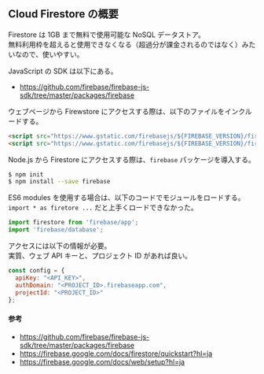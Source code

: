
## Cloud Firestore の概要

Firestore は 1GB まで無料で使用可能な NoSQL データストア。  
無料利用枠を超えると使用できなくなる（超過分が課金されるのではなく）みたいなので、使いやすい。

JavaScript の SDK は以下にある。

- https://github.com/firebase/firebase-js-sdk/tree/master/packages/firebase

ウェブページから Firewstore にアクセスする際は、以下のファイルをインクルードする。

````html
<script src="https://www.gstatic.com/firebasejs/${FIREBASE_VERSION}/firebase-app.js"></script>
<script src="https://www.gstatic.com/firebasejs/${FIREBASE_VERSION}/firebase-firestore.js"></script>
````

Node.js から Firestore にアクセスする際は、`firebase` パッケージを導入する。

````sh
$ npm init
$ npm install --save firebase
````

ES6 modules を使用する場合は、以下のコードでモジュールをロードする。  
`import * as firetore ...` だと上手くロードできなかった。

````js
import firestore from 'firebase/app';
import 'firebase/database';
````

アクセスには以下の情報が必要。  
実質、ウェブ API キーと、プロジェクト ID があれば良い。

````js
const config = {
  apiKey: "<API_KEY>",
  authDomain: "<PROJECT_ID>.firebaseapp.com",
  projectId: "<PROJECT_ID>"
};
````

#### 参考
- https://github.com/firebase/firebase-js-sdk/tree/master/packages/firebase
- https://firebase.google.com/docs/firestore/quickstart?hl=ja
- https://firebase.google.com/docs/web/setup?hl=ja